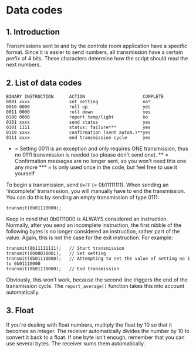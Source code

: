 # Data codes
## 1. Introduction
Transmissions sent to and by the controle room application have a specific format. Since it is easier to send numbers, all transmission have a certain prefix of 4 bits. These characters determine how the script should read the next numbers.

## 2. List of data codes
```
BINARY INSTRUCTION      ACTION                      COMPLETE
0001 xxxx               set setting                 no*
0010 0000               roll up                     yes
0011 0000               roll down                   yes
0100 0000               report temp/light           no
0101 xxxx               send status                 yes
0101 1111               status: failure***          yes
0110 xxxx               confirmation (sent autom.)**yes
0111 xxxx               end transmission cycle      yes
```

*   = Setting 0011 is an exception and only requires ONE transmission, thus no 0111 transmission is needed (so please don't send one).
**  = Confirmation messages are no longer sent, so you won't need this one any more
*** = Is only used once in the code, but feel free to use it yourself

To begin a transmission, send ``0xFF`` (= 0b11111111). When sending an 'incomplete' transmission, you will manually have to end the transmission. You can do this by sending an empty transmission of type 0111:

``transmit(0b01110000);``

Keep in mind that 0b0111000 is ALWAYS considered an instruction. Normally, after you send an incomplete instruction, the first nibble of the following bytes is no longer considered an instruction, rather part of the value. Again, this is not the case for the exit instruction. For example:

```
transmit(0b11111111);   // Start transmission
transmit(0b00010001);   // Set setting
transmit(0b01110000);   // Attempting to set the value of setting no 1 to 0b01110000
transmit(0b01110000);   // End transmission
```

Obviously, this won't work, because the second line triggers the end of the transmission cycle. The ``report_average()`` function takes this into account automatically.

## 3. Float
If you're dealing with float numbers, multiply the float by 10 so that it becomes an integer. The receiver automatically divides the number by 10 to convert it back to a float. If one byte isn't enough, remember that you can use several bytes. The receiver sums them automatically.